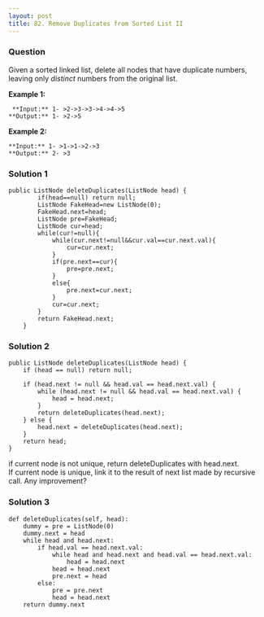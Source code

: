 ```yaml
---
layout: post
title: 82. Remove Duplicates from Sorted List II
---
```

### Question
Given a sorted linked list, delete all nodes that have duplicate numbers,
leaving only _distinct_ numbers from the original list.

 **Example 1:**

    
    
     **Input:** 1- >2->3->3->4->4->5
    **Output:** 1- >2->5
    

**Example 2:**

    
    
    **Input:** 1- >1->1->2->3
    **Output:** 2- >3
    

### Solution 1
    
    
    public ListNode deleteDuplicates(ListNode head) {
            if(head==null) return null;
            ListNode FakeHead=new ListNode(0);
            FakeHead.next=head;
            ListNode pre=FakeHead;
            ListNode cur=head;
            while(cur!=null){
                while(cur.next!=null&&cur.val==cur.next.val){
                    cur=cur.next;
                }
                if(pre.next==cur){
                    pre=pre.next;
                }
                else{
                    pre.next=cur.next;
                }
                cur=cur.next;
            }
            return FakeHead.next;
        }


### Solution 2
    
    
    public ListNode deleteDuplicates(ListNode head) {
        if (head == null) return null;
        
        if (head.next != null && head.val == head.next.val) {
            while (head.next != null && head.val == head.next.val) {
                head = head.next;
            }
            return deleteDuplicates(head.next);
        } else {
            head.next = deleteDuplicates(head.next);
        }
        return head;
    }
    

if current node is not unique, return deleteDuplicates with head.next.  
If current node is unique, link it to the result of next list made by
recursive call. Any improvement?


### Solution 3
    
    
    def deleteDuplicates(self, head):
        dummy = pre = ListNode(0)
        dummy.next = head
        while head and head.next:
            if head.val == head.next.val:
                while head and head.next and head.val == head.next.val:
                    head = head.next
                head = head.next
                pre.next = head
            else:
                pre = pre.next
                head = head.next
        return dummy.next



